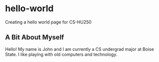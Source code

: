# hello-world
Creating a hello world page for CS-HU250

## A Bit About Myself
Hello! My name is John and I am currently a CS undergrad major at Boise State. I like playing with old computers and technology.
